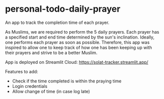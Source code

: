# personal-todo-daily-prayer
An app to track the completion time of each prayer.

As Muslims, we are required to perform the 5 daily prayers. Each prayer has a specified start and end time determined by the sun's inclination. Ideally, one performs each prayer as soon as possible. Therefore, this app was inspired to allow one to keep track of how one has been keeping up with their prayers and strive to be a better Muslim.

App is deployed on Streamlit Cloud: https://solat-tracker.streamlit.app/

Features to add:
- Check if the time completed is within the praying time
- Login credentials
- Allow change of time (in case log late)
